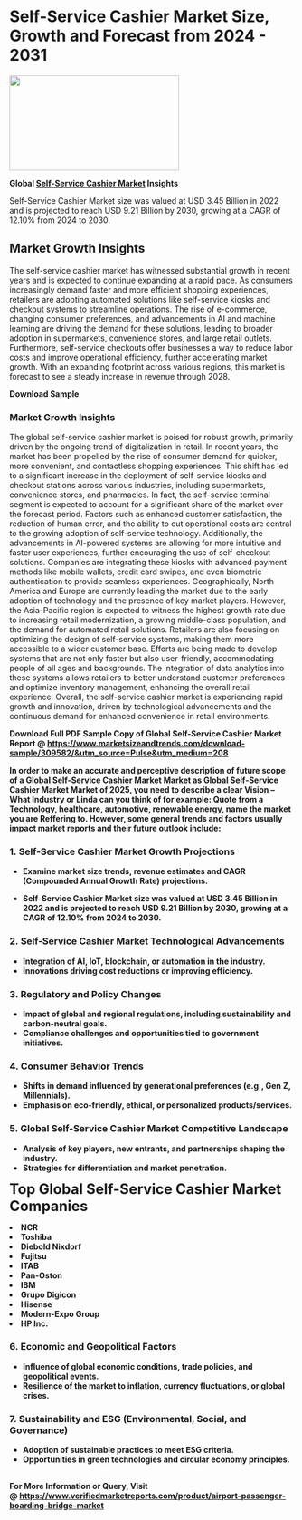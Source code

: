 <H1>Self-Service Cashier Market Size, Growth and Forecast from 2024 - 2031</H1><img class="aligncenter size-medium wp-image-584254" src="https://thirdeyenews.in/wp-content/uploads/2024/09/Global-Market-Research-300x168.jpeg" alt="" width="300" height="168" /><p><strong>Global&nbsp;<a href="https://www.marketsizeandtrends.com/download-sample/309582/&amp;utm_source=Pulse&amp;utm_medium=208">Self-Service Cashier Market</a> Insights</strong></p><p>Self-Service Cashier Market size was valued at USD 3.45 Billion in 2022 and is projected to reach USD 9.21 Billion by 2030, growing at a CAGR of 12.10% from 2024 to 2030.</p><p><h2>Market Growth Insights</h2> The self-service cashier market has witnessed substantial growth in recent years and is expected to continue expanding at a rapid pace. As consumers increasingly demand faster and more efficient shopping experiences, retailers are adopting automated solutions like self-service kiosks and checkout systems to streamline operations. The rise of e-commerce, changing consumer preferences, and advancements in AI and machine learning are driving the demand for these solutions, leading to broader adoption in supermarkets, convenience stores, and large retail outlets. Furthermore, self-service checkouts offer businesses a way to reduce labor costs and improve operational efficiency, further accelerating market growth. With an expanding footprint across various regions, this market is forecast to see a steady increase in revenue through 2028. <p><strong>Download Sample</strong></p> <h3>Market Growth Insights</h3> The global self-service cashier market is poised for robust growth, primarily driven by the ongoing trend of digitalization in retail. In recent years, the market has been propelled by the rise of consumer demand for quicker, more convenient, and contactless shopping experiences. This shift has led to a significant increase in the deployment of self-service kiosks and checkout stations across various industries, including supermarkets, convenience stores, and pharmacies. In fact, the self-service terminal segment is expected to account for a significant share of the market over the forecast period. Factors such as enhanced customer satisfaction, the reduction of human error, and the ability to cut operational costs are central to the growing adoption of self-service technology. Additionally, the advancements in AI-powered systems are allowing for more intuitive and faster user experiences, further encouraging the use of self-checkout solutions. Companies are integrating these kiosks with advanced payment methods like mobile wallets, credit card swipes, and even biometric authentication to provide seamless experiences. Geographically, North America and Europe are currently leading the market due to the early adoption of technology and the presence of key market players. However, the Asia-Pacific region is expected to witness the highest growth rate due to increasing retail modernization, a growing middle-class population, and the demand for automated retail solutions. Retailers are also focusing on optimizing the design of self-service systems, making them more accessible to a wider customer base. Efforts are being made to develop systems that are not only faster but also user-friendly, accommodating people of all ages and backgrounds. The integration of data analytics into these systems allows retailers to better understand customer preferences and optimize inventory management, enhancing the overall retail experience. Overall, the self-service cashier market is experiencing rapid growth and innovation, driven by technological advancements and the continuous demand for enhanced convenience in retail environments. <p><strong></p><p><span class=""><strong>Download Full PDF Sample Copy of Global Self-Service Cashier Market Report</strong> @ <a href="https://www.marketsizeandtrends.com/download-sample/309582/&amp;utm_source=Pulse&amp;utm_medium=208" target="_blank">https://www.marketsizeandtrends.com/download-sample/309582/&amp;utm_source=Pulse&amp;utm_medium=208</a></span></p><p>In order to make an accurate and perceptive description of future scope of a Global&nbsp;Self-Service Cashier Market Market as Global&nbsp;Self-Service Cashier Market Market of 2025, you need to describe a clear Vision &ndash; What Industry or Linda can you think of for example: Quote from a Technology, healthcare, automotive, renewable energy, name the market you are Reffering to. However, some general trends and factors usually impact market reports and their future outlook include:</p><h3>1.&nbsp;<strong>Self-Service Cashier Market Growth Projections</strong></h3><ul><li>Examine market size trends, revenue estimates and CAGR (Compounded Annual Growth Rate) projections.</li><li><p>Self-Service Cashier Market size was valued at USD 3.45 Billion in 2022 and is projected to reach USD 9.21 Billion by 2030, growing at a CAGR of 12.10% from 2024 to 2030.</p></li></ul><h3>2.&nbsp;<strong>Self-Service Cashier Market Technological Advancements</strong></h3><ul><li>Integration of AI, IoT, blockchain, or automation in the industry.</li><li>Innovations driving cost reductions or improving efficiency.</li></ul><h3>3.&nbsp;<strong>Regulatory and Policy Changes</strong></h3><ul><li>Impact of global and regional regulations, including sustainability and carbon-neutral goals.</li><li>Compliance challenges and opportunities tied to government initiatives.</li></ul><h3>4.&nbsp;<strong>Consumer Behavior Trends</strong></h3><ul><li>Shifts in demand influenced by generational preferences (e.g., Gen Z, Millennials).</li><li>Emphasis on eco-friendly, ethical, or personalized products/services.</li></ul><h3>5.&nbsp;<strong>Global Self-Service Cashier Market Competitive Landscape</strong></h3><ul><li>Analysis of key players, new entrants, and partnerships shaping the industry.</li><li>Strategies for differentiation and market penetration.</li></ul><p data-pm-slice="1 1 []"><span style="color: inherit; font-family: inherit; font-size: 25px;">Top Global Self-Service Cashier Market Companies</span></p><div class="" data-test-id=""><p><li>NCR</li><li> Toshiba</li><li> Diebold Nixdorf</li><li> Fujitsu</li><li> ITAB</li><li> Pan-Oston</li><li> IBM</li><li> Grupo Digicon</li><li> Hisense</li><li> Modern-Expo Group</li><li> HP Inc.</li></p></div><h3>6.&nbsp;<strong>Economic and Geopolitical Factors</strong></h3><ul><li>Influence of global economic conditions, trade policies, and geopolitical events.</li><li>Resilience of the market to inflation, currency fluctuations, or global crises.</li></ul><h3>7.&nbsp;<strong>Sustainability and ESG (Environmental, Social, and Governance)</strong></h3><ul><li>Adoption of sustainable practices to meet ESG criteria.</li><li>Opportunities in green technologies and circular economy principles.</li></ul><h2><strong style="font-size: 14px;">For More Information or Query, Visit @&nbsp;</strong><a style="background-color: #ffffff; font-size: 14px;" href="https://www.marketsizeandtrends.com/report/self-service-cashier-market/" target="_blank">https://www.verifiedmarketreports.com/product/airport-passenger-boarding-bridge-market</a></h2>

